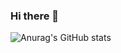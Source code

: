 ### Hi there 👋

![Anurag's GitHub stats](https://github-readme-stats.vercel.app/api?username=an3sthetic&show_icons=true&theme=dracula)


<!--
**An3sthetic/An3sthetic** is a ✨ _special_ ✨ repository because its `README.md` (this file) appears on your GitHub profile.

Here are some ideas to get you started:

- 🔭 I’m currently working on ...
- 🌱 I’m currently learning ...
- 👯 I’m looking to collaborate on ...
- 🤔 I’m looking for help with ...
- 💬 Ask me about ...
- 📫 How to reach me: ...
- 😄 Pronouns: ...
- ⚡ Fun fact: ...
-->
